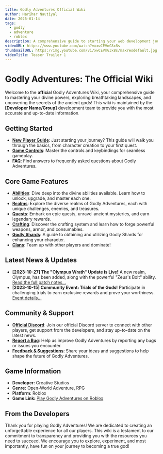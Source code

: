 ```yaml
---
title: Godly Adventures Official Wiki
author: Harihar Nautiyal
date: 2025-01-14
tags:
  - godly
  - adventure
  - roblox
description: A comprehensive guide to starting your web development journey in 2025
videoURL: https://www.youtube.com/watch?v=xwCEVmG3x8s
thumbnailURL: https://img.youtube.com/vi/xwCEVmG3x8s/maxresdefault.jpg
videoTitle: Teaser Trailer 1
---
```



# Godly Adventures: The Official Wiki

Welcome to the **official** Godly Adventures Wiki, your comprehensive guide to mastering your divine powers, exploring breathtaking landscapes, and uncovering the secrets of the ancient gods! This wiki is maintained by the **\[Developer Name/Group]** development team to provide you with the most accurate and up-to-date information.

  ## Getting Started

*   [**New Player Guide**](Getting%20Started/New%20Player%20Guide.md): Just starting your journey? This guide will walk you through the basics, from character creation to your first quest.
*   [**Game Controls**](Getting%20Started/Game%20Controls.md): Master the controls and keybindings for seamless gameplay.
*   [**FAQ**](FAQ.md): Find answers to frequently asked questions about Godly Adventures.

## Core Game Features

*   [**Abilities**](Abilities.md): Dive deep into the divine abilities available. Learn how to unlock, upgrade, and master each one.
*   [**Realms**](Realms.md): Explore the diverse realms of Godly Adventures, each with unique challenges, enemies, and treasures.
*   [**Quests**](Quests.md): Embark on epic quests, unravel ancient mysteries, and earn legendary rewards.
*   [**Crafting**](Crafting.md): Discover the crafting system and learn how to forge powerful weapons, armor, and consumables.
*   [**Godly Shards**](Godly%20Shards.md): A guide to obtaining and utilizing Godly Shards for enhancing your character.
*   [**Clans**](Getting%20Started/Clans.md): Team up with other players and dominate!


  ## Latest News & Updates

*   **\[2023-10-27] The "Olympus Wrath" Update is Live!**  A new realm, Olympus, has been added, along with the powerful "Zeus's Bolt" ability. [Read the full patch notes...](Patch%20Notes.md)
*   **\[2023-10-15] Community Event: Trials of the Gods!** Participate in challenging trials to earn exclusive rewards and prove your worthiness. [Event details...](link-to-event-page)

## Community & Support

*   [**Official Discord**](https://discord.gg/F33uujfmhj): Join our official Discord server to connect with other players, get support from the developers, and stay up-to-date on the latest news.
*   [**Report a Bug**](Support/Report%20a%20Bug.md): Help us improve Godly Adventures by reporting any bugs or issues you encounter.
*   [**Feedback & Suggestions**](Support/Feedback%20and%20Suggestions.md): Share your ideas and suggestions to help shape the future of Godly Adventures.

## Game Information

*   **Developer:** Creative Studios
*   **Genre:** Open-World Adventure, RPG
*   **Platform:** Roblox
*   **Game Link:** [Play Godly Adventures on Roblox](link-to-roblox-game-page)

## From the Developers

Thank you for playing Godly Adventures! We are dedicated to creating an unforgettable experience for all our players. This wiki is a testament to our commitment to transparency and providing you with the resources you need to succeed. We encourage you to explore, experiment, and most importantly, have fun on your journey to becoming a true god!

